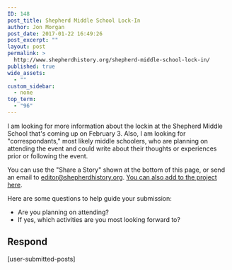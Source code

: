 ```yaml
---
ID: 148
post_title: Shepherd Middle School Lock-In
author: Jon Morgan
post_date: 2017-01-22 16:49:26
post_excerpt: ""
layout: post
permalink: >
  http://www.shepherdhistory.org/shepherd-middle-school-lock-in/
published: true
wide_assets:
  - ""
custom_sidebar:
  - none
top_term:
  - "96"
---
```

I am looking for more information about the lockin at the Shepherd Middle School that's coming up on February 3. Also, I am looking for "correspondants," most likely middle schoolers, who are planning on attending the event and could write about their thoughts or experiences prior or following the event.

You can use the "Share a Story" shown at the bottom of this page, or send an email to <a href="mailto:editor@shepherdhistory.org">editor@shepherdhistory.org</a>. <a href="https://www.penflip.com/shepherdonlinehq/sms-lockin?invite=Ds92KEax">You can also add to the project here</a>.

Here are some questions to help guide your submission:

* Are you planning on attending?
* If yes, which activities are you most looking forward to?


## Respond
[user-submitted-posts]